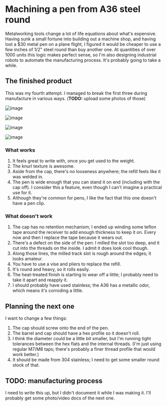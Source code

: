 # Machining a pen from A36 steel round
Metalworking tools change a lot of life equations about what's expensive. Having
sunk a small fortune into building out a machine shop, and having lost a $30
metal pen on a plane flight, I figured it would be cheaper to use a few inches
of 1/2" steel round than buy another one. At quantities of over 1000 units this
logic makes perfect sense, so I'm also designing industrial robots to automate
the manufacturing process. It's probably going to take a while.

## The finished product
This was my fourth attempt. I managed to break the first three during
manufacture in various ways. (**TODO:** upload some photos of those)

![image](http://spencertipping.com/feh_004757_000007_IMG_20170925_080734.jpg)

![image](http://spencertipping.com/feh_004757_000008_IMG_20170925_080900.jpg)

![image](http://spencertipping.com/feh_004757_000004_IMG_20170925_072803.jpg)

![image](http://spencertipping.com/feh_004757_000005_IMG_20170925_072824.jpg)

### What works
1. It feels great to write with, once you get used to the weight.
2. The knurl texture is awesome.
3. Aside from the cap, there's no looseness anywhere; the refill feels like it
   was welded in.
4. The pen is wide enough that you can stand it on end (including with the cap
   off). I consider this a feature, even though I can't imagine a practical use
   for it.
5. Although they're common for pens, I like the fact that this one doesn't have
   a pen clip.

### What doesn't work
1. The cap has no retention mechanism; I ended up winding some teflon tape
   around the receiver to add enough thickness to keep it on. Every now and then
   I replace the tape because it wears out.
2. There's a defect on the side of the pen: I milled the slot too deep, and it
   cut into the threads on the inside. I admit it does look cool though.
3. Along those lines, the milled track slot is rough around the edges; it looks
   amateur.
4. You have to use a vise and pliers to replace the refill.
5. It's round and heavy, so it rolls easily.
6. The heat-treated finish is starting to wear off a little; I probably need to
   take it apart and reapply it.
7. I should probably have used stainless; the A36 has a metallic odor, which
   means it's corroding a little.

## Planning the next one
I want to change a few things:

1. The cap should screw onto the end of the pen.
2. The barrel and cap should have a hex profile so it doesn't roll.
3. I think the diameter could be a little bit smaller, but I'm running tight
   tolerances between the hex flats and the internal threads. (I'm just using
   regular M7/M8 taps; there's probably a finer thread profile that would work
   better.)
4. It should be made from 304 stainless; I need to get some smaller round stock
   of that.

## TODO: manufacturing process
I need to write this up, but I didn't document it while I was making it. I'll
probably get some photo/video docs of the next one.
